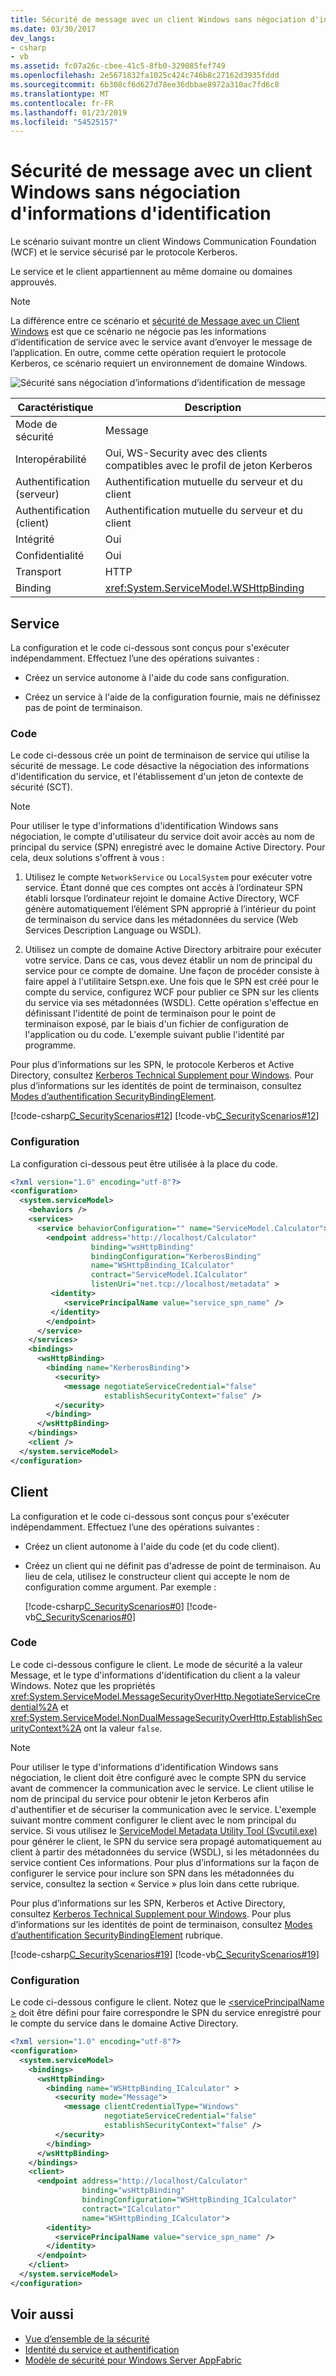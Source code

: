 ```yaml
---
title: Sécurité de message avec un client Windows sans négociation d'informations d'identification
ms.date: 03/30/2017
dev_langs:
- csharp
- vb
ms.assetid: fc07a26c-cbee-41c5-8fb0-329085fef749
ms.openlocfilehash: 2e5671832fa1025c424c746b8c27162d3935fddd
ms.sourcegitcommit: 6b308cf6d627d78ee36dbbae8972a310ac7fd6c8
ms.translationtype: MT
ms.contentlocale: fr-FR
ms.lasthandoff: 01/23/2019
ms.locfileid: "54525157"
---
```

# <a name="message-security-with-a-windows-client-without-credential-negotiation"></a>Sécurité de message avec un client Windows sans négociation d'informations d'identification
Le scénario suivant montre un client Windows Communication Foundation (WCF) et le service sécurisé par le protocole Kerberos.  
  
 Le service et le client appartiennent au même domaine ou domaines approuvés.  
  
> [!NOTE]
>  La différence entre ce scénario et [sécurité de Message avec un Client Windows](../../../../docs/framework/wcf/feature-details/message-security-with-a-windows-client.md) est que ce scénario ne négocie pas les informations d’identification de service avec le service avant d’envoyer le message de l’application. En outre, comme cette opération requiert le protocole Kerberos, ce scénario requiert un environnement de domaine Windows.  
  
 ![Sécurité sans négociation d’informations d’identification de message](../../../../docs/framework/wcf/feature-details/media/0c9f9baa-2439-4ef9-92f4-43c242d85d0d.gif "0c9f9baa-2439-4ef9-92f4-43c242d85d0d")  
  
|Caractéristique|Description|  
|--------------------|-----------------|  
|Mode de sécurité|Message|  
|Interopérabilité|Oui, WS-Security avec des clients compatibles avec le profil de jeton Kerberos|  
|Authentification (serveur)|Authentification mutuelle du serveur et du client|  
|Authentification (client)|Authentification mutuelle du serveur et du client|  
|Intégrité|Oui|  
|Confidentialité|Oui|  
|Transport|HTTP|  
|Binding|<xref:System.ServiceModel.WSHttpBinding>|  
  
## <a name="service"></a>Service  
 La configuration et le code ci-dessous sont conçus pour s'exécuter indépendamment. Effectuez l’une des opérations suivantes :  
  
-   Créez un service autonome à l'aide du code sans configuration.  
  
-   Créez un service à l'aide de la configuration fournie, mais ne définissez pas de point de terminaison.  
  
### <a name="code"></a>Code  
 Le code ci-dessous crée un point de terminaison de service qui utilise la sécurité de message. Le code désactive la négociation des informations d'identification du service, et l'établissement d'un jeton de contexte de sécurité (SCT).  
  
> [!NOTE]
>  Pour utiliser le type d'informations d'identification Windows sans négociation, le compte d'utilisateur du service doit avoir accès au nom de principal du service (SPN) enregistré avec le domaine Active Directory. Pour cela, deux solutions s'offrent à vous :  
  
1.  Utilisez le compte `NetworkService` ou `LocalSystem` pour exécuter votre service. Étant donné que ces comptes ont accès à l’ordinateur SPN établi lorsque l’ordinateur rejoint le domaine Active Directory, WCF génère automatiquement l’élément SPN approprié à l’intérieur du point de terminaison du service dans les métadonnées du service (Web Services Description Language ou WSDL).  
  
2.  Utilisez un compte de domaine Active Directory arbitraire pour exécuter votre service. Dans ce cas, vous devez établir un nom de principal du service pour ce compte de domaine. Une façon de procéder consiste à faire appel à l'utilitaire Setspn.exe. Une fois que le SPN est créé pour le compte du service, configurez WCF pour publier ce SPN sur les clients du service via ses métadonnées (WSDL). Cette opération s'effectue en définissant l'identité de point de terminaison pour le point de terminaison exposé, par le biais d'un fichier de configuration de l'application ou du code. L'exemple suivant publie l'identité par programme.  
  
 Pour plus d’informations sur les SPN, le protocole Kerberos et Active Directory, consultez [Kerberos Technical Supplement pour Windows](https://go.microsoft.com/fwlink/?LinkId=88330). Pour plus d’informations sur les identités de point de terminaison, consultez [Modes d’authentification SecurityBindingElement](../../../../docs/framework/wcf/feature-details/securitybindingelement-authentication-modes.md).  
  
 [!code-csharp[C_SecurityScenarios#12](../../../../samples/snippets/csharp/VS_Snippets_CFX/c_securityscenarios/cs/source.cs#12)]
 [!code-vb[C_SecurityScenarios#12](../../../../samples/snippets/visualbasic/VS_Snippets_CFX/c_securityscenarios/vb/source.vb#12)]  
  
### <a name="configuration"></a>Configuration  
 La configuration ci-dessous peut être utilisée à la place du code.  
  
```xml  
<?xml version="1.0" encoding="utf-8"?>  
<configuration>  
  <system.serviceModel>  
    <behaviors />  
    <services>  
      <service behaviorConfiguration="" name="ServiceModel.Calculator">  
        <endpoint address="http://localhost/Calculator"   
                  binding="wsHttpBinding"  
                  bindingConfiguration="KerberosBinding"  
                  name="WSHttpBinding_ICalculator"  
                  contract="ServiceModel.ICalculator"   
                  listenUri="net.tcp://localhost/metadata" >  
         <identity>  
            <servicePrincipalName value="service_spn_name" />  
         </identity>  
        </endpoint>  
      </service>  
    </services>  
    <bindings>  
      <wsHttpBinding>  
        <binding name="KerberosBinding">  
          <security>  
            <message negotiateServiceCredential="false"   
                     establishSecurityContext="false" />  
          </security>  
        </binding>  
      </wsHttpBinding>  
    </bindings>  
    <client />  
  </system.serviceModel>  
</configuration>  
```  
  
## <a name="client"></a>Client  
 La configuration et le code ci-dessous sont conçus pour s'exécuter indépendamment. Effectuez l’une des opérations suivantes :  
  
-   Créez un client autonome à l'aide du code (et du code client).  
  
-   Créez un client qui ne définit pas d'adresse de point de terminaison. Au lieu de cela, utilisez le constructeur client qui accepte le nom de configuration comme argument. Par exemple :  
  
     [!code-csharp[C_SecurityScenarios#0](../../../../samples/snippets/csharp/VS_Snippets_CFX/c_securityscenarios/cs/source.cs#0)]
     [!code-vb[C_SecurityScenarios#0](../../../../samples/snippets/visualbasic/VS_Snippets_CFX/c_securityscenarios/vb/source.vb#0)]  
  
### <a name="code"></a>Code  
 Le code ci-dessous configure le client. Le mode de sécurité a la valeur Message, et le type d'informations d'identification du client a la valeur Windows. Notez que les propriétés <xref:System.ServiceModel.MessageSecurityOverHttp.NegotiateServiceCredential%2A> et <xref:System.ServiceModel.NonDualMessageSecurityOverHttp.EstablishSecurityContext%2A> ont la valeur `false`.  
  
> [!NOTE]
>  Pour utiliser le type d'informations d'identification Windows sans négociation, le client doit être configuré avec le compte SPN du service avant de commencer la communication avec le service. Le client utilise le nom de principal du service pour obtenir le jeton Kerberos afin d'authentifier et de sécuriser la communication avec le service. L'exemple suivant montre comment configurer le client avec le nom principal du service. Si vous utilisez le [ServiceModel Metadata Utility Tool (Svcutil.exe)](../../../../docs/framework/wcf/servicemodel-metadata-utility-tool-svcutil-exe.md) pour générer le client, le SPN du service sera propagé automatiquement au client à partir des métadonnées du service (WSDL), si les métadonnées du service contient Ces informations. Pour plus d’informations sur la façon de configurer le service pour inclure son SPN dans les métadonnées du service, consultez la section « Service » plus loin dans cette rubrique.  
>   
>  Pour plus d’informations sur les SPN, Kerberos et Active Directory, consultez [Kerberos Technical Supplement pour Windows](https://go.microsoft.com/fwlink/?LinkId=88330). Pour plus d’informations sur les identités de point de terminaison, consultez [Modes d’authentification SecurityBindingElement](../../../../docs/framework/wcf/feature-details/securitybindingelement-authentication-modes.md) rubrique.  
  
 [!code-csharp[C_SecurityScenarios#19](../../../../samples/snippets/csharp/VS_Snippets_CFX/c_securityscenarios/cs/source.cs#19)]
 [!code-vb[C_SecurityScenarios#19](../../../../samples/snippets/visualbasic/VS_Snippets_CFX/c_securityscenarios/vb/source.vb#19)]  
  
### <a name="configuration"></a>Configuration  
 Le code ci-dessous configure le client. Notez que le [ \<servicePrincipalName >](../../../../docs/framework/configure-apps/file-schema/wcf/serviceprincipalname.md) doit être défini pour faire correspondre le SPN du service enregistré pour le compte du service dans le domaine Active Directory.  
  
```xml  
<?xml version="1.0" encoding="utf-8"?>  
<configuration>  
  <system.serviceModel>  
    <bindings>  
      <wsHttpBinding>  
        <binding name="WSHttpBinding_ICalculator" >  
          <security mode="Message">  
            <message clientCredentialType="Windows"   
                     negotiateServiceCredential="false"  
                     establishSecurityContext="false" />  
          </security>  
        </binding>  
      </wsHttpBinding>  
    </bindings>  
    <client>  
      <endpoint address="http://localhost/Calculator"   
                binding="wsHttpBinding"  
                bindingConfiguration="WSHttpBinding_ICalculator"  
                contract="ICalculator"  
                name="WSHttpBinding_ICalculator">  
        <identity>  
          <servicePrincipalName value="service_spn_name" />  
        </identity>  
      </endpoint>  
    </client>  
  </system.serviceModel>  
</configuration>  
```  
  
## <a name="see-also"></a>Voir aussi
- [Vue d’ensemble de la sécurité](../../../../docs/framework/wcf/feature-details/security-overview.md)
- [Identité du service et authentification](../../../../docs/framework/wcf/feature-details/service-identity-and-authentication.md)
- [Modèle de sécurité pour Windows Server AppFabric](https://go.microsoft.com/fwlink/?LinkID=201279&clcid=0x409)
